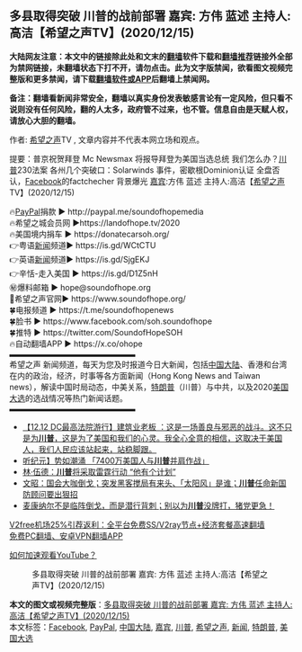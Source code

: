  <h2>多县取得突破    川普的战前部署  嘉宾: 方伟 蓝述 主持人:高洁【希望之声TV】(2020/12/15)</h2> <p class="notice"><b>大陆网友注意：本文中的链接除此处和文末的<a href="https://github.com/bannedbook/fanqiang" >翻墙</a>软件下载和<a href="https://github.com/killgcd/justmysocks/blob/master/README.md">翻墙推荐</a>链接外全部为禁网链接，未翻墙状态下打不开，请勿点击。此为文字版禁闻，欲看图文视频完整版和更多禁闻，请下载<a href="https://github.com/bannedbook/fanqiang">翻墙软件或APP</a>后翻墙上禁闻网。</p><p>备注：翻墙看新闻非常安全，翻墙以真实身份发表敏感言论有一定风险，但只看不说则没有任何风险，翻的人太多，政府管不过来，也不管。信息自由是天赋人权，请放心大胆的翻墙。</b></p>  <div class="entry"> <p>作者: <span class='wp_keywordlink_affiliate'><a href="https://www.soundofhope.org" title="希望之声" target="_blank">希望之声</a></span>TV , 文章内容并不代表本网立场和观点。</p> <figure></figure> <p>提要：普京祝贺拜登 Mc Newsmax 将报导拜登为美国当选总统  我们怎么办？<a href="https://www.bannedbook.org/bnews/tag/%e5%b7%9d%e6%99%ae/" class="st_tag internal_tag" rel="tag" title="标签 川普 下的日志">川普</a>230法案  各州几个突破口：Solarwinds 事件，密歇根Dominion认证  全盘否认，<a href="https://www.bannedbook.org/bnews/tag/facebook/" class="st_tag internal_tag" rel="tag" title="标签 Facebook 下的日志">Facebook</a>的factchecher 背景爆光   <a href="https://www.bannedbook.org/bnews/tag/%E5%98%89%E5%AE%BE/" class="st_tag internal_tag" rel="tag" title="标签 嘉宾 下的日志">嘉宾</a>:方伟 蓝述   主持人:高洁【<a href="https://www.bannedbook.org/bnews/tag/%e5%b8%8c%e6%9c%9b%e4%b9%8b%e5%a3%b0/" class="st_tag internal_tag" rel="tag" title="标签 希望之声 下的日志">希望之声</a>TV】(2020/12/15)</p>  <p>🔥<a href="https://www.bannedbook.org/bnews/tag/paypal/" class="st_tag internal_tag" rel="tag" title="标签 PayPal 下的日志">PayPal</a>捐款   ► http://paypal.me/soundofhopemedia<br /> 🔥希望之城会员网 ►https://landofhope.tv/2020<br /> 🔥美国境内捐车 ► https://donatecarsoh.org/<br /> 👉粤语<span class='wp_keywordlink_affiliate'><a href="https://www.bannedbook.org/" title="新闻">新闻</a></span>频道► https://is.gd/WCtCTU<br /> 👉英语<a href="https://www.bannedbook.org/bnews/tag/%E6%96%B0%E9%97%BB/" class="st_tag internal_tag" rel="tag" title="标签 新闻 下的日志">新闻</a>频道► https://is.gd/SjgEKJ<br /> 👉辛恬-走入美国 ► https://is.gd/D1Z5nH<br /> ㊙️爆料邮箱        ► hope@soundofhope.org<br /> 🌸希望之声官网► https://www.soundofhope.org/<br /> 🍀电报频道        ► https://t.me/soundofhopenews<br /> 🍀脸书               ► https://www.facebook.com/soh.soundofhope<br /> 🍀推特               ► https://twitter.com/SoundofHopeSOH<br /> 🔥自动翻墙APP ► https://x.co/ohope<br />  ▬▬▬▬▬▬▬▬▬▬▬▬▬▬▬▬<br /> 希望之声 新闻频道，每天为您及时报道今日大新闻，包括<span class='wp_keywordlink_affiliate'><a href="https://www.bannedbook.org/" title="中国" target="_blank">中国</a></span><span class='wp_keywordlink_affiliate'><a href="https://www.bannedbook.org/" title="大陆" target="_blank">大陆</a></span>、香港和台湾在内的政治，经济，时事等各方面新闻（Hong Kong News and Taiwan news），解读中国时局动态，中美关系，<a href="https://www.bannedbook.org/bnews/tag/%e7%89%b9%e6%9c%97%e6%99%ae/" class="st_tag internal_tag" rel="tag" title="标签 特朗普 下的日志">特朗普</a>（川普）与中共，以及2020<a href="https://www.bannedbook.org/bnews/tag/%e7%be%8e%e5%9b%bd%e5%a4%a7%e9%80%89/" class="st_tag internal_tag" rel="tag" title="标签 美国大选 下的日志">美国大选</a>的选战情况等热门新闻话题。<br />  ▬▬▬▬▬▬▬▬▬▬▬▬▬▬▬▬</p> <ul class='op-related-articles' title='相关阅读'> <li><a href='https://www.bannedbook.org/bnews/bannedvideo/20201216/1448564.html' target='_blank'>【12.12 DC最高法院游行】建筑业老板 ：这是一场善良与邪恶的战斗。这不只是为<b>川普</b>，这是为了美国和我们的心灵。我全心全意的相信，这取决于美国人，我们人民应该站起来，站稳脚跟。</a></li> <li><a href='https://www.bannedbook.org/bnews/taiwannews/20201216/1448545.html' target='_blank'>听纪元】势如潮涌 「7400万美国人与<b>川普</b>并肩作战」</a></li> <li><a href='https://www.bannedbook.org/bnews/comments/20201216/1448543.html' target='_blank'>林·伍德：<b>川普</b>将采取雷霆行动 “他有个计划”</a></li> <li><a href='https://www.bannedbook.org/bnews/cbnews/20201216/1448535.html' target='_blank'>文昭：国会大咖倒戈；突发黑客搅局有来头、「太阳风」是谁；<b>川普</b>任命新国防顾问要出狠招</a></li> <li><a href='https://www.bannedbook.org/bnews/bannedvideo/20201216/1448534.html' target='_blank'>麦康纳尔不是临阵倒戈，而是潜行背刺；别以为<b>川普</b>没牌打，猪党更急！</a></li> </ul> <p class="texttj"> <a href="https://www.bannedbook.org/forum23/topic22702.html" target="_blank">V2free机场25%引荐返利：全平台免费SS/V2ray节点+经济套餐高速翻墙</a><br/> <a href="https://github.com/bannedbook/fanqiang/wiki/%E7%A6%81%E9%97%BB%E7%BD%91%E5%AE%89%E5%8D%93%E7%BF%BB%E5%A2%99%E6%96%B0%E9%97%BBAPP" target="_blank">免费PC翻墙、安卓VPN翻墙APP</a></p><p><a href='https://www.bannedbook.org/bnews/topimagenews/20180409/925596.html' target='_blank'>如何加速观看YouTube？ </a></p>  <figure class='op-interactive'><figcaption>多县取得突破    川普的战前部署  嘉宾: 方伟 蓝述 主持人:高洁【希望之声TV】(2020/12/15)</figcaption></figure> </p><a name='sharetosocial'></a>       <div><b>本文的图文或视频完整版</b>：<a href='https://www.bannedbook.org/bnews/cbnews/20201216/1448563.html'>多县取得突破    川普的战前部署  嘉宾: 方伟 蓝述 主持人:高洁【希望之声TV】(2020/12/15)</a></div>  </div><!--END ENTRY--> <div class="postfooter"> <div>本文标签：<a href="https://www.bannedbook.org/bnews/tag/facebook/" rel="tag">Facebook</a>, <a href="https://www.bannedbook.org/bnews/tag/paypal/" rel="tag">PayPal</a>, <a href="https://www.bannedbook.org/bnews/tag/%e4%b8%ad%e5%9b%bd%e5%a4%a7%e9%99%86/" rel="tag">中国大陆</a>, <a href="https://www.bannedbook.org/bnews/tag/%E5%98%89%E5%AE%BE/" rel="tag">嘉宾</a>, <a href="https://www.bannedbook.org/bnews/tag/%e5%b7%9d%e6%99%ae/" rel="tag">川普</a>, <a href="https://www.bannedbook.org/bnews/tag/%e5%b8%8c%e6%9c%9b%e4%b9%8b%e5%a3%b0/" rel="tag">希望之声</a>, <a href="https://www.bannedbook.org/bnews/tag/%E6%96%B0%E9%97%BB/" rel="tag">新闻</a>, <a href="https://www.bannedbook.org/bnews/tag/%e7%89%b9%e6%9c%97%e6%99%ae/" rel="tag">特朗普</a>, <a href="https://www.bannedbook.org/bnews/tag/%e7%be%8e%e5%9b%bd%e5%a4%a7%e9%80%89/" rel="tag">美国大选</a></div>  </div><!--END POSTFOOTER--> 